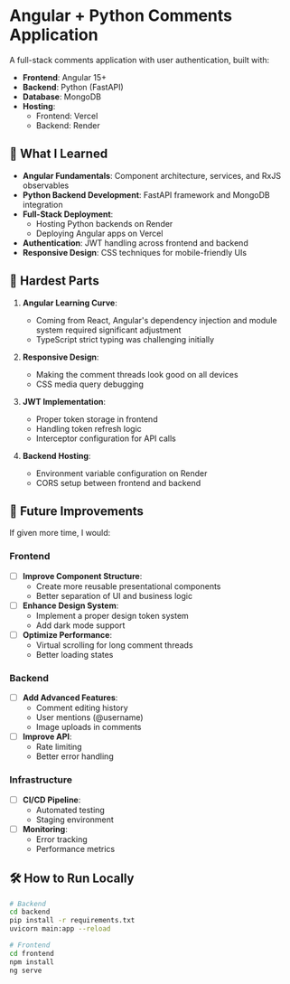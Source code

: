# Angular + Python Comments Application

A full-stack comments application with user authentication, built with:
- **Frontend**: Angular 15+
- **Backend**: Python (FastAPI)
- **Database**: MongoDB
- **Hosting**: 
  - Frontend: Vercel 
  - Backend: Render

## 🔧 What I Learned

- **Angular Fundamentals**: Component architecture, services, and RxJS observables
- **Python Backend Development**: FastAPI framework and MongoDB integration
- **Full-Stack Deployment**: 
  - Hosting Python backends on Render
  - Deploying Angular apps on Vercel
- **Authentication**: JWT handling across frontend and backend
- **Responsive Design**: CSS techniques for mobile-friendly UIs

## 🧗 Hardest Parts

1. **Angular Learning Curve**:
   - Coming from React, Angular's dependency injection and module system required significant adjustment
   - TypeScript strict typing was challenging initially

2. **Responsive Design**:
   - Making the comment threads look good on all devices
   - CSS media query debugging

3. **JWT Implementation**:
   - Proper token storage in frontend
   - Handling token refresh logic
   - Interceptor configuration for API calls

4. **Backend Hosting**:
   - Environment variable configuration on Render
   - CORS setup between frontend and backend

## 🚀 Future Improvements

If given more time, I would:

### Frontend
- [ ] **Improve Component Structure**:
  - Create more reusable presentational components
  - Better separation of UI and business logic
- [ ] **Enhance Design System**:
  - Implement a proper design token system
  - Add dark mode support
- [ ] **Optimize Performance**:
  - Virtual scrolling for long comment threads
  - Better loading states

### Backend
- [ ] **Add Advanced Features**:
  - Comment editing history
  - User mentions (@username)
  - Image uploads in comments
- [ ] **Improve API**:
  - Rate limiting
  - Better error handling

### Infrastructure
- [ ] **CI/CD Pipeline**:
  - Automated testing
  - Staging environment
- [ ] **Monitoring**:
  - Error tracking
  - Performance metrics

## 🛠️ How to Run Locally

```bash
# Backend
cd backend
pip install -r requirements.txt
uvicorn main:app --reload

# Frontend 
cd frontend
npm install
ng serve
